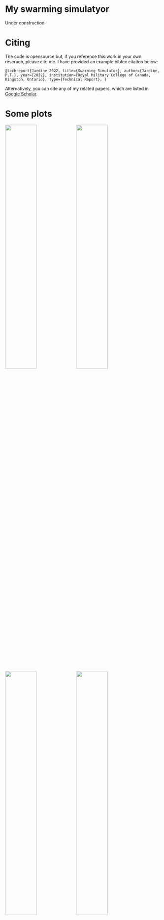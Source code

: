 # My swarming simulatyorUnder construction# CitingThe code is opensource but, if you reference this work in your own reserach, please cite me. I have provided an example bibtex citation below:`@techreport{Jardine-2022,  title={Swarming Simulator},  author={Jardine, P.T.},  year={2022},  institution={Royal Military College of Canada, Kingston, Ontario},  type={Technical Report},}`Alternatively, you can cite any of my related papers, which are listed in [Google Scholar](https://scholar.google.com/citations?hl=en&user=RGlv4ZUAAAAJ&view_op=list_works&sortby=pubdate).# Some plots<p float="center">  <img src="https://github.com/tjards/swarming_sim/blob/master/Figs/animation_separation_01.gif" width="45%" />  <img src="https://github.com/tjards/swarming_sim/blob/master/Figs/separation_01.png" width="45%" /></p><p float="center">  <img src="https://github.com/tjards/swarming_sim/blob/master/Figs/animation_separation_02.gif" width="45%" />  <img src="https://github.com/tjards/swarming_sim/blob/master/Figs/separation_02.png" width="45%" /></p> 
